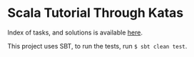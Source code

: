 Scala Tutorial Through Katas
============================

Index of tasks, and solutions is available [here][1].

This project uses SBT, to run the tests, run `$ sbt clean test`.

[1]: https://technologyconversations.com/2014/03/10/scala-tutorial-through-katas/
